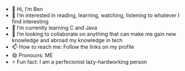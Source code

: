 - 👋 Hi, I’m Ben
- 👀 I’m interested in reading, learning, watching, listening to whatever I find interesting
- 🌱 I’m currently learning C and Java
- 💞️ I’m looking to collaborate on anything that can make me gain new knowledge and abroad my knowledge in tech
- 📫 How to reach me: Follow the links on my profile
- 😄 Pronouns: ME
- ⚡ Fun fact: I am a perfecionist lazy-hardworking person

<!---
BenjamimNdayisaba/BenjamimNdayisaba is a ✨ special ✨ repository because its `README.md` (this file) appears on your GitHub profile.
You can click the Preview link to take a look at your changes.
--->
